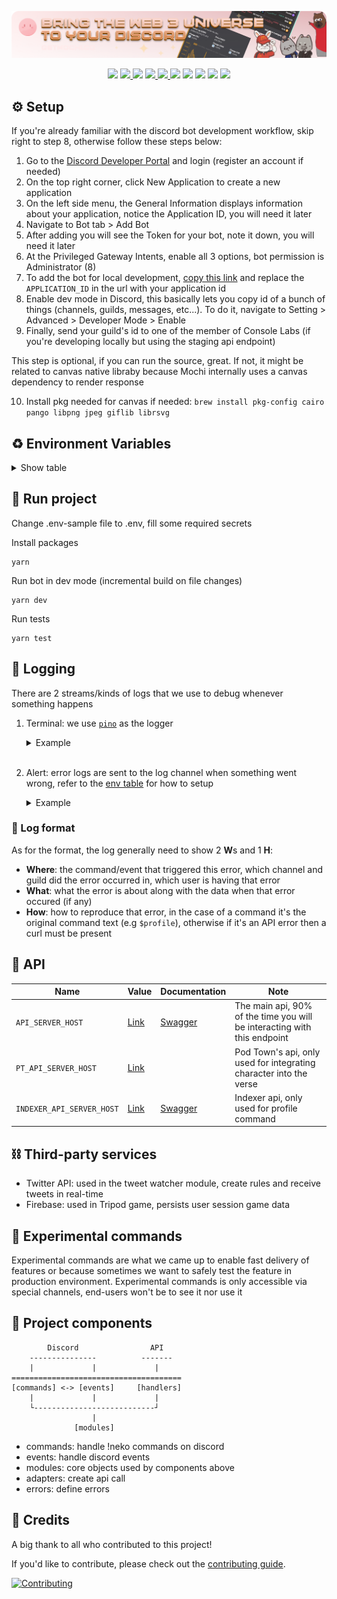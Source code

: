 <p align="center">
  <a href="https://getmochi.co">
    <img width="700" src="./images/mochi.png" />
  </a>
</p>

<p align="center">
  <img src="https://img.shields.io/badge/node-%3E%3D18-brightgreen" />
  <a href="https://github.com/consolelabs/mochi-discord/tags">
    <img src="https://img.shields.io/github/v/tag/consolelabs/mochi-discord" />
  </a>
  <img src="https://img.shields.io/badge/strategy-gitflow-%23561D25" />
  <a href="https://github.com/consolelabs/mochi-discord/blob/main/LICENSE">
    <img src="https://img.shields.io/badge/license-GNU-blue" />
  </a>
  <a href="https://discord.gg/DMVyp5Fr8Q">
    <img src="https://img.shields.io/badge/platform-discord-blueviolet" />
  </a>
  <img src="https://img.shields.io/github/issues-pr-raw/consolelabs/mochi-discord" />
  <img src="https://img.shields.io/github/contributors/consolelabs/mochi-discord" />
  <img src="https://img.shields.io/badge/we%20love-contributors-yellowgreen" />
  <img src="https://img.shields.io/website?label=bot%20status&down_message=offline&up_message=online&url=https%3A%2F%2Fgetmochi.co" />
  <a href="https://twitter.com/getmochi_bot">
  <img src="https://img.shields.io/twitter/follow/getmochi_bot?style=social" />
  </a>
</p>

## :gear: Setup

If you're already familiar with the discord bot development workflow, skip right to step 8, otherwise follow these steps below:

1. Go to the [Discord Developer Portal](https://discord.com/login?redirect_to=%2Fdevelopers%2Fapplications) and login (register an account if needed)
2. On the top right corner, click New Application to create a new application
3. On the left side menu, the General Information displays information about your application, notice the Application ID, you will need it later
4. Navigate to Bot tab > Add Bot
5. After adding you will see the Token for your bot, note it down, you will need it later
6. At the Privileged Gateway Intents, enable all 3 options, bot permission is Administrator (8)
7. To add the bot for local development, [copy this link](https://discord.com/api/oauth2/authorize?client_id=${APPLICATION_ID}&permissions=8&scope=bot%20applications.commands) and replace the `APPLICATION_ID` in the url with your application id
8. Enable dev mode in Discord, this basically lets you copy id of a bunch of things (channels, guilds, messages, etc...). To do it, navigate to Setting > Advanced > Developer Mode > Enable
9. Finally, send your guild's id to one of the member of Console Labs (if you're developing locally but using the staging api endpoint)

This step is optional, if you can run the source, great. If not, it might be related to canvas native libraby because Mochi internally uses a canvas dependency to render response

10. Install pkg needed for canvas if needed: `brew install pkg-config cairo pango libpng jpeg giflib librsvg`

## :recycle: Environment Variables

<details>
  <summary>Show table</summary>
  
  | Required | Name | Description |
  | --- | --- | --- |
  | ✅ | `DISCORD_TOKEN` | Without this the bot cannot run. To get one, refer to [Setup](#setup) |
  | ✅ | `APPLICATION_ID` | Used to register slash commands on bot startup. To get one, refer to [Setup](#setup) |
  | ✅ | `API_SERVER_HOST` | Base API endpoint for most of Mochi's command, for detail see [API](#api) |
  | ✅ | `INDEXER_API_SERVER_HOST` | Indexer API endpoint for Mochi's profile command, for detail see [API](#api) |
  |  | `PT_API_SERVER_HOST` | Specific API of Pod Town, used to integrate new character into the verse |
  |  | `LOCAL_EXPERIMENTAL_CATEGORY_ID` | Experimental category id for when developing experimental command, for more detail see [Experimental commands](#experimental-commands) |
  |  | `MOCHI_GUILD_ID` | The guild where all Mochi's internal logs are sent to, default to the Web3 Console guild. If you're developing locally, you should set it to your test guild's id |
  |  | `LOG_CHANNEL_ID` | All logs are sent to this channel, set to your test channel if developing locally |
  |  | `ALERT_CHANNEL_ID` | All error log are sent to this channel, set to your test channel if developing locally |
  |  | `WEBSITE_ENDPOINT` | Mochi's website, used in `verify` command |
  |  | `GAME_TRIPOD_CHANNEL_IDS` | List of channel ids that are allowed to run the game Tripod |
  |  | `FIRESTORE_KEY` | Firestore service account key, used in Tripod game |
  |  | `TWITTER_TOKEN` | Twitter API bearer token, used in TwitterStream module |
</details>

## :runner: Run project

Change .env-sample file to .env, fill some required secrets

Install packages

```
yarn
```

Run bot in dev mode (incremental build on file changes)

```
yarn dev
```

Run tests

```
yarn test
```

## :scroll: Logging

There are 2 streams/kinds of logs that we use to debug whenever something happens

1. Terminal: we use [`pino`](https://github.com/pinojs/pino) as the logger

   <details>
     <summary>Example</summary>

   ![terminal-log](./images/terminal-log.png)
   </details>
   <br/>

2. Alert: error logs are sent to the log channel when something went wrong, refer to the [env table](#environment-variables) for how to setup

   <details>
     <summary>Example</summary>

   ![alert](./images/alert.png)
   </details>

### :pencil: Log format

As for the format, the log generally need to show 2 **W**s and 1 **H**:

- **Where**: the command/event that triggered this error, which channel and guild did the error occurred in, which user is having that error
- **What**: what the error is about along with the data when that error occured (if any)
- **How**: how to reproduce that error, in the case of a command it's the original command text (e.g `$profile`), otherwise if it's an API error then a curl must be present

## :robot: API

| Name                      | Value                                      | Documentation                                                     | Note                                                                     |
| ------------------------- | ------------------------------------------ | ----------------------------------------------------------------- | ------------------------------------------------------------------------ |
| `API_SERVER_HOST`         | [Link](https://develop-api.mochi.pod.town) | [Swagger](https://develop-api.mochi.pod.town/swagger/index.html#) | The main api, 90% of the time you will be interacting with this endpoint |
| `PT_API_SERVER_HOST`      | [Link](https://backend.pod.so)             |                                                                   | Pod Town's api, only used for integrating character into the verse       |
| `INDEXER_API_SERVER_HOST` | [Link](https://api.indexer.console.so)     | [Swagger](https://api.indexer.console.so/swagger/index.html#)     | Indexer api, only used for profile command                               |

## :chains: Third-party services

- Twitter API: used in the tweet watcher module, create rules and receive tweets in real-time
- Firebase: used in Tripod game, persists user session game data

## :microscope: Experimental commands

Experimental commands are what we came up to enable fast delivery of features or because sometimes we want to safely test the feature in production environment. Experimental commands is only accessible via special channels, end-users won't be to see it nor use it

## :rocket: Project components

```
        Discord                API
    ---------------          -------
    |             |             |
======================================
[commands] <-> [events]     [handlers]
    |             |             |
    └---------------------------┘
                  |
              [modules]

```

- commands: handle !neko commands on discord
- events: handle discord events
- modules: core objects used by components above
- adapters: create api call
- errors: define errors

## :pray: Credits

A big thank to all who contributed to this project!

If you'd like to contribute, please check out the [contributing guide](CONTRIBUTING.md).

[![Contributing](https://contrib.rocks/image?repo=consolelabs/mochi-discord)](https://github.com/consolelabs/mochi-discord/graphs/contributors)
